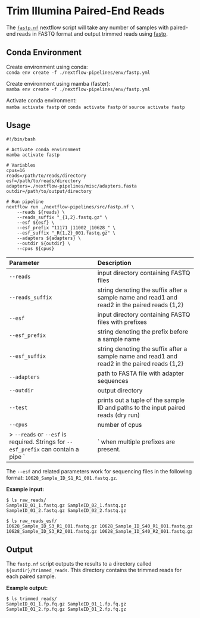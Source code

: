 # Trim Illumina Paired-End Reads

The [`fastp.nf`](https://github.com/Tom-Jenkins/nextflow-pipelines/blob/main/src/fastp.nf) nextflow script will take any number of samples with paired-end reads in FASTQ format and output trimmed reads using [fastp](https://github.com/OpenGene/fastp). 

## Conda Environment

Create environment using conda:   
`conda env create -f ./nextflow-pipelines/env/fastp.yml`  

Create environment using mamba (faster):  
`mamba env create -f ./nextflow-pipelines/env/fastp.yml`

Activate conda environment:  
`mamba activate fastp` or `conda activate fastp` or `source activate fastp`

## Usage
```
#!/bin/bash

# Activate conda environment
mamba activate fastp

# Variables
cpus=16
reads=/path/to/reads/directory
esf=/path/to/reads/directory
adapters=./nextflow-pipelines/misc/adapters.fasta
outdir=/path/to/output/directory

# Run pipeline
nextflow run ./nextflow-pipelines/src/fastp.nf \
    --reads ${reads} \
    --reads_suffix "_{1,2}.fastq.gz" \
    --esf ${esf} \
    --esf_prefix "11171_|11002_|10628_" \
    --esf_suffix "_R{1,2}_001.fastq.gz" \
    --adapters ${adapters} \
    --outdir ${outdir} \
    --cpus ${cpus}
```

| Parameter | Description
| :- | :-
| `--reads` | input directory containing FASTQ files
| `--reads_suffix` | string denoting the suffix after a sample name and read1 and read2 in the paired reads {1,2}
| `--esf` | input directory containing FASTQ files with prefixes
| `--esf_prefix` | string denoting the prefix before a sample name
| `--esf_suffix` | string denoting the suffix after a sample name and read1 and read2 in the paired reads {1,2}
| `--adapters` | path to FASTA file with adapter sequences
| `--outdir` | output directory
| `--test` | prints out a tuple of the sample ID and paths to the input paired reads (dry run)
| `--cpus` | number of cpus
> `--reads` or `--esf` is required. Strings for `--esf_prefix` can contain a pipe `|` when multiple prefixes are present.

The `--esf` and related parameters work for sequencing files in the following format: `10628_Sample_ID_S1_R1_001.fastq.gz`.

**Example input:**  
```
$ ls raw_reads/
SampleID_01_1.fastq.gz SampleID_02_1.fastq.gz
SampleID_01_2.fastq.gz SampleID_02_2.fastq.gz
```
```
$ ls raw_reads_esf/
10628_Sample_ID_S3_R1_001.fastq.gz 10628_Sample_ID_S40_R1_001.fastq.gz
10628_Sample_ID_S3_R2_001.fastq.gz 10628_Sample_ID_S40_R2_001.fastq.gz
```

## Output

The `fastp.nf` script outputs the results to a directory called `${outdir}/trimmed_reads`. This directory contains the trimmed reads for each paired sample.

**Example output:**  
```
$ ls trimmed_reads/
SampleID_01_1.fp.fq.gz SampleID_01_1.fp.fq.gz
SampleID_01_2.fp.fq.gz SampleID_01_2.fp.fq.gz
```
